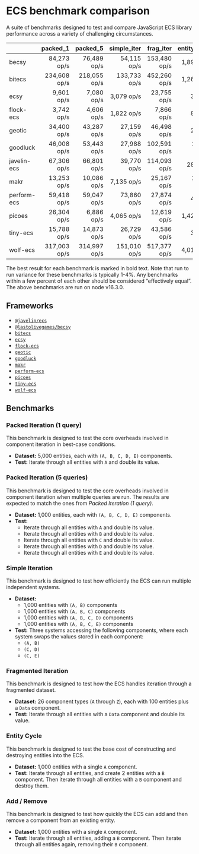 # ECS benchmark comparison

A suite of benchmarks designed to test and compare JavaScript ECS library performance across a variety of challenging circumstances.

|             |     packed_1 |     packed_5 |  simple_iter |    frag_iter | entity_cycle |  add_remove |
| ----------- | -----------: | -----------: | -----------: | -----------: | -----------: | ----------: |
| becsy       |  84,273 op/s |  76,489 op/s |  54,115 op/s | 153,480 op/s |   1,896 op/s | 11,223 op/s |
| bitecs      | 234,608 op/s | 218,055 op/s | 133,733 op/s | 452,260 op/s |   1,266 op/s |  3,988 op/s |
| ecsy        |   9,601 op/s |   7,080 op/s |   3,079 op/s |  23,755 op/s |      31 op/s |    718 op/s |
| flock-ecs   |   3,742 op/s |   4,606 op/s |   1,822 op/s |   7,866 op/s |      82 op/s | 18,164 op/s |
| geotic      |  34,400 op/s |  43,287 op/s |  27,159 op/s |  46,498 op/s |      29 op/s |    914 op/s |
| goodluck    |  46,008 op/s |  53,443 op/s |  27,988 op/s | 102,591 op/s |  13,634 op/s | 92,730 op/s |
| javelin-ecs |  67,306 op/s |  66,801 op/s |  39,770 op/s | 114,093 op/s |     285 op/s |  3,274 op/s |
| makr        |  13,253 op/s |  10,086 op/s |   7,135 op/s |  25,167 op/s |  10,752 op/s | 26,686 op/s |
| perform-ecs |  59,418 op/s |  59,047 op/s |  73,860 op/s |  27,874 op/s |      40 op/s |    374 op/s |
| picoes      |  26,304 op/s |   6,886 op/s |   4,065 op/s |  12,619 op/s |   1,425 op/s |  3,576 op/s |
| tiny-ecs    |  15,788 op/s |  14,873 op/s |  26,729 op/s |  43,586 op/s |      39 op/s |    880 op/s |
| wolf-ecs    | 317,003 op/s | 314,997 op/s | 151,010 op/s | 517,377 op/s |   4,019 op/s | 19,486 op/s |

The best result for each benchmark is marked in bold text. Note that run to run variance for these benchmarks is typically 1-4%. Any benchmarks within a few percent of each other should be considered “effectively equal”. The above benchmarks are run on node v16.3.0.

## Frameworks

- [`@javelin/ecs`](https://github.com/3mcd/javelin)
- [`@lastolivegames/becsy`](https://github.com/lastolivegames/becsy)
- [`bitecs`](https://github.com/NateTheGreatt/bitecs)
- [`ecsy`](https://github.com/ecsyjs/ecsy)
- [`flock-ecs`](https://github.com/dannyfritz/flock-ecs)
- [`geotic`](https://github.com/ddmills/geotic)
- [`goodluck`](https://github.com/piesku/goodluck)
- [`makr`](https://github.com/makrjs/makr)
- [`perform-ecs`](https://github.com/fireveined/perform-ecs)
- [`picoes`](https://github.com/ayebear/picoes)
- [`tiny-ecs`](https://github.com/bvalosek/tiny-ecs)
- [`wolf-ecs`](https://github.com/EnderShadow8/wolf-ecs)

## Benchmarks

### Packed Iteration (1 query)

This benchmark is designed to test the core overheads involved in component iteration in best-case conditions.

- **Dataset:** 5,000 entities, each with `(A, B, C, D, E)` components.
- **Test:** Iterate through all entities with `A` and double its value.

### Packed Iteration (5 queries)

This benchmark is designed to test the core overheads involved in component iteration when multiple queries are run. The results are expected to match the ones from _Packed Iteration (1 query)_.

- **Dataset:** 1,000 entities, each with `(A, B, C, D, E)` components.
- **Test:**
  - Iterate through all entities with `A` and double its value.
  - Iterate through all entities with `B` and double its value.
  - Iterate through all entities with `C` and double its value.
  - Iterate through all entities with `D` and double its value.
  - Iterate through all entities with `E` and double its value.

### Simple Iteration

This benchmark is designed to test how efficiently the ECS can run multiple independent systems.

- **Dataset:**
  - 1,000 entities with `(A, B)` components
  - 1,000 entities with `(A, B, C)` components
  - 1,000 entities with `(A, B, C, D)` components
  - 1,000 entities with `(A, B, C, E)` components
- **Test:** Three systems accessing the following components, where each system swaps the values stored in each component:
  - `(A, B)`
  - `(C, D)`
  - `(C, E)`

### Fragmented Iteration

This benchmark is designed to test how the ECS handles iteration through a fragmented dataset.

- **Dataset:** 26 component types (`A` through `Z`), each with 100 entities plus a `Data` component.
- **Test:** Iterate through all entities with a `Data` component and double its value.

### Entity Cycle

This benchmark is designed to test the base cost of constructing and destroying entities into the ECS.

- **Dataset:** 1,000 entities with a single `A` component.
- **Test:** Iterate through all entities, and create 2 entities with a `B` component. Then iterate through all entities with a `B` component and destroy them.

### Add / Remove

This benchmark is designed to test how quickly the ECS can add and then remove a component from an existing entity.

- **Dataset:** 1,000 entities with a single `A` component.
- **Test:** Iterate through all entities, adding a `B` component. Then iterate through all entities again, removing their `B` component.
